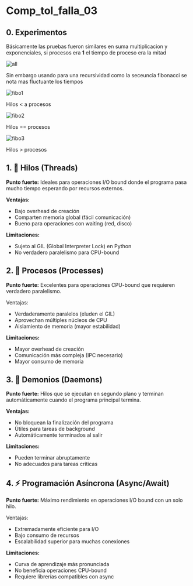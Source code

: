 # Comp_tol_falla_03

## 0. Experimentos

Básicamente las pruebas fueron similares en suma multiplicacion y exponenciales, si procesos era **1** el tiempo de proceso era la mitad

![all](https://drive.google.com/uc?id=1zcILFYPf-vjgcJYLnU3w8IqbsxYbdzdz)

Sin embargo usando para una recursividad como la seceuncia fibonacci se nota mas fluctuante los tiempos

![fibo1](https://drive.google.com/uc?id=15AKdXdvwT-RbzNUdps60EBYLbGa8Cm6z)

Hilos < a procesos 

![fibo2](https://drive.google.com/uc?id=1alJ2OMXuZLHymTWzJjMKJnhtnkhutSuj)

Hilos == procesos

![fibo3](https://drive.google.com/uc?id=12YYSfoBibmzC1VCL4QAQhoVOokgw12Fk)

Hilos > procesos

## 1. 🧵 Hilos (Threads)
**Punto fuerte:** Ideales para operaciones I/O bound donde el programa pasa mucho tiempo esperando por recursos externos.

**Ventajas:**
* Bajo overhead de creación
* Comparten memoria global (fácil comunicación)
* Bueno para operaciones con waiting (red, disco)

**Limitaciones:**
* Sujeto al GIL (Global Interpreter Lock) en Python
* No verdadero paralelismo para CPU-bound
## 2. 🔄 Procesos (Processes)
**Punto fuerte:** Excelentes para operaciones CPU-bound que requieren verdadero paralelismo.

Ventajas:
* Verdaderamente paralelos (eluden el GIL)
* Aprovechan múltiples núcleos de CPU
* Aislamiento de memoria (mayor estabilidad)

**Limitaciones:**
* Mayor overhead de creación
* Comunicación más compleja (IPC necesario)
* Mayor consumo de memoria

## 3. 👹 Demonios (Daemons)
**Punto fuerte:** Hilos que se ejecutan en segundo plano y terminan automáticamente cuando el programa principal termina.

**Ventajas:**
* No bloquean la finalización del programa
* Útiles para tareas de background
* Automáticamente terminados al salir

**Limitaciones:**
* Pueden terminar abruptamente
* No adecuados para tareas críticas

## 4. ⚡ Programación Asíncrona (Async/Await)
**Punto fuerte:** Máximo rendimiento en operaciones I/O bound con un solo hilo.

Ventajas:
* Extremadamente eficiente para I/O
* Bajo consumo de recursos
* Escalabilidad superior para muchas conexiones

**Limitaciones:**
* Curva de aprendizaje más pronunciada
* No beneficia operaciones CPU-bound
* Requiere librerías compatibles con async